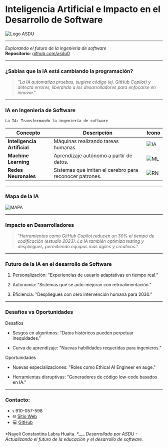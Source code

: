 # Inteligencia Artificial e Impacto en el Desarrollo de Software 
![Logo ASDU](https://avatars.githubusercontent.com/u/115342537?s=200&v=4)

---
 

*Explorando el futuro de la ingeniería de software*  
**Repositorio**: [github.com/asdu0](https://github.com/asdu0)  

---

### **¿Sabías que la IA está cambiando la programación?**  
> *"La IA automatiza pruebas, sugiere código (ej. GitHub Copilot) y detecta errores, liberando a los desarrolladores para enfocarse en innovar."*  

---

### **IA en Ingeniería de Software**  
`La IA: Transformando la ingeniería de software`  

| Concepto               | Descripción                                                                 | Icono                     |  
|------------------------|-----------------------------------------------------------------------------|---------------------------|  
| **Inteligencia Artificial** | Máquinas realizando tareas humanas.                                        | ![IA](https://static.vecteezy.com/system/resources/previews/032/505/082/non_2x/artificial-intelligence-icon-design-free-png.png) |  
| **Machine Learning**    | Aprendizaje autónomo a partir de datos.                                    | ![ML](https://cdn.iconscout.com/icon/premium/png-512-thumb/machine-learning-13-902561.png) |  
| **Redes Neuronales**    | Sistemas que imitan el cerebro para reconocer patrones.                    | ![RN](https://cdn-icons-png.flaticon.com/512/6994/6994480.png) |  

---

### **Mapa de la IA**  

![MAPA](https://cdn.computerhoy.com/sites/navi.axelspringer.es/public/media/image/2023/11/machine-learning-vs-deep-learning-3213182.jpg?tf=640x)

---

### **Impacto en Desarrolladores**

> *"Herramientas como GitHub Copilot reducen un 30% el tiempo de codificación (estudio 2023). La IA también optimiza testing y despliegues, permitiendo equipos más ágiles y creativos."*

---

### **Futuro de la IA en el desarrollo de Software**
1. Personalización: "Experiencias de usuario adaptativas en tiempo real."

2. Autonomía: "Sistemas que se auto-mejoran con retroalimentación."

3. Eficiencia: "Despliegues con cero intervención humana para 2030."

---

### **Desafíos vs Oportunidades**
Desafíos
* Sesgos en algoritmos: "Datos históricos pueden perpetuar inequidades."

* Curva de aprendizaje: "Nuevas habilidades requeridas para ingenieros."

Oportunidades
* Nuevas especializaciones: "Roles como Ethical AI Engineer en auge."

* Herramientas disruptivas: "Generadores de código low-code basados en IA."

---

### **Contacto:**

- 📞 910-057-598
- 🌐 [Sitio Web]([https://elbunker.netlifg.app](https://asdu.onrender.com/asdu))
- 💻 [GitHub](https://github.com/asdu0)

*Nayeli Constantina Labra Huaita. *___
*Desarrollado por ASDU - Actualizando el futuro de la educación y el desarrollo de software.*
